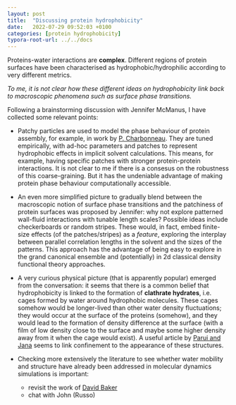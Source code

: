 ```yaml
---
layout: post
title:  "Discussing protein hydrophobicity"
date:   2022-07-29 09:52:03 +0100
categories: [protein hydrophobicity]
typora-root-url: ../../docs
---
```


Proteins-water interactions are **complex**. Different regions of protein surfaces have been characterised as hydrophobic/hydrophilic according to very different metrics. 

*To me, it is not clear how these different ideas on hydrophobicity link back to macroscopic phenomena such as surface phase transitions.*

Following a brainstorming discussion with Jennifer McManus, I have collected some relevant points:

- Patchy particles are used to model the phase behaviour of protein assembly, for example, in work by [P. Charbonneau](https://reader.elsevier.com/reader/sd/pii/S0927776515300576?token=17D5209262A942FA6B76F55C60B7616CAE10423E9FED85B9BAD494CAB8CE1843EFD82A7357AEC7B65D9D3205DAFCA973&originRegion=eu-west-1&originCreation=20220729100636). They are tuned empirically, with ad-hoc parameters and patches to represent hydrophobic effects in implicit solvent calculations. This means, for example, having specific patches with stronger protein-protein interactions. It is not clear to me if there is a consesus on the robustness of this coarse-graining. But it has the undeniable advantage of making protein phase behaviour computationally accessible. 
- An even more simplified picture to gradually blend between the macroscopic notion of surface phase transitions and the patchiness of protein surfaces was proposed by Jennifer: why not explore patterned wall-fluid interactions with tunable length scales? Possible ideas include checkerboards or random stripes. These would, in fact, embed finite-size effects (of the patches/stripes) as a *feature*, exploring the interplay between parallel correlation lengths in the solvent and the sizes of the patterns. This approach has the advantage of being easy to explore in the grand canonical ensemble and (potentially) in 2d classical density functional theory approaches.
- A very curious physical picture (that is apparently popular) emerged from the conversation: it seems that there is a common belief that hydrophobicity is linked to the formation of **clathrate hydrates**, i.e. cages formed by water around hydrophobic molecules. These cages somehow would be longer-lived than other water density fluctuations; they would occur at the surface of the proteins (somehow), and they would lead to the formation of density difference at the surface (with a film of low density close to the surface and maybe some higher density away from it when the cage would exist). A useful article by [Parui and Jana](https://pubs.acs.org/doi/10.1021/acs.jpcb.8b11172) seems to link confinement to the appearance of these structures.
  

- Checking more extensively the literature to see whether water mobility and structure have already been addressed in molecular dynamics simulations is important: 
  - revisit the work of [David Baker](bakerlab.org)
  - chat with John (Russo)



